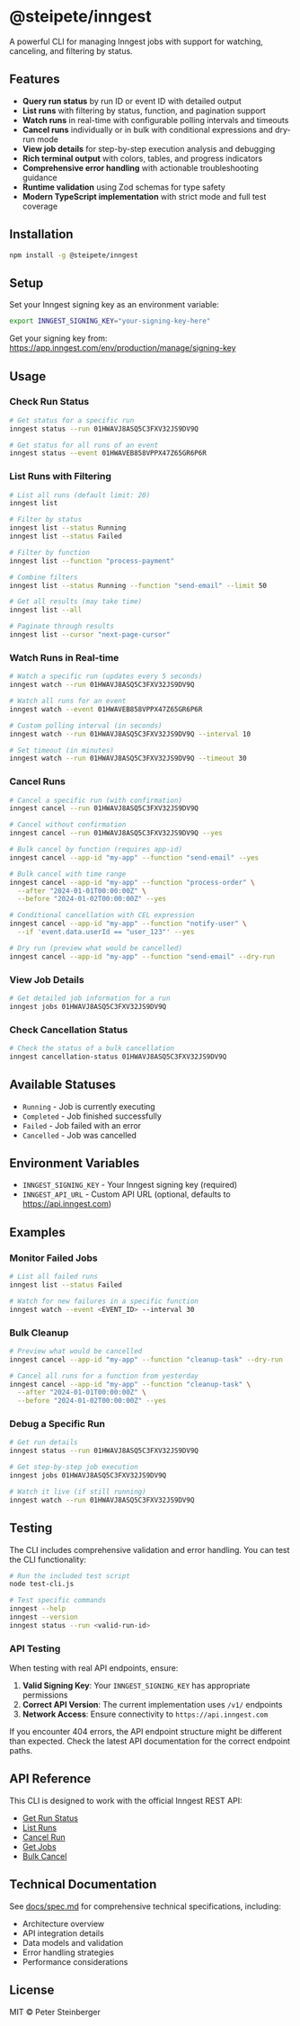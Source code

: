 # @steipete/inngest

A powerful CLI for managing Inngest jobs with support for watching, canceling, and filtering by status.

## Features

- **Query run status** by run ID or event ID with detailed output
- **List runs** with filtering by status, function, and pagination support
- **Watch runs** in real-time with configurable polling intervals and timeouts
- **Cancel runs** individually or in bulk with conditional expressions and dry-run mode
- **View job details** for step-by-step execution analysis and debugging
- **Rich terminal output** with colors, tables, and progress indicators
- **Comprehensive error handling** with actionable troubleshooting guidance
- **Runtime validation** using Zod schemas for type safety
- **Modern TypeScript implementation** with strict mode and full test coverage

## Installation

```bash
npm install -g @steipete/inngest
```

## Setup

Set your Inngest signing key as an environment variable:

```bash
export INNGEST_SIGNING_KEY="your-signing-key-here"
```

Get your signing key from: https://app.inngest.com/env/production/manage/signing-key

## Usage

### Check Run Status

```bash
# Get status for a specific run
inngest status --run 01HWAVJ8ASQ5C3FXV32JS9DV9Q

# Get status for all runs of an event
inngest status --event 01HWAVEB858VPPX47Z65GR6P6R
```

### List Runs with Filtering

```bash
# List all runs (default limit: 20)
inngest list

# Filter by status
inngest list --status Running
inngest list --status Failed

# Filter by function
inngest list --function "process-payment"

# Combine filters
inngest list --status Running --function "send-email" --limit 50

# Get all results (may take time)
inngest list --all

# Paginate through results
inngest list --cursor "next-page-cursor"
```

### Watch Runs in Real-time

```bash
# Watch a specific run (updates every 5 seconds)
inngest watch --run 01HWAVJ8ASQ5C3FXV32JS9DV9Q

# Watch all runs for an event
inngest watch --event 01HWAVEB858VPPX47Z65GR6P6R

# Custom polling interval (in seconds)
inngest watch --run 01HWAVJ8ASQ5C3FXV32JS9DV9Q --interval 10

# Set timeout (in minutes)
inngest watch --run 01HWAVJ8ASQ5C3FXV32JS9DV9Q --timeout 30
```

### Cancel Runs

```bash
# Cancel a specific run (with confirmation)
inngest cancel --run 01HWAVJ8ASQ5C3FXV32JS9DV9Q

# Cancel without confirmation
inngest cancel --run 01HWAVJ8ASQ5C3FXV32JS9DV9Q --yes

# Bulk cancel by function (requires app-id)
inngest cancel --app-id "my-app" --function "send-email" --yes

# Bulk cancel with time range
inngest cancel --app-id "my-app" --function "process-order" \
  --after "2024-01-01T00:00:00Z" \
  --before "2024-01-02T00:00:00Z" --yes

# Conditional cancellation with CEL expression
inngest cancel --app-id "my-app" --function "notify-user" \
  --if 'event.data.userId == "user_123"' --yes

# Dry run (preview what would be cancelled)
inngest cancel --app-id "my-app" --function "send-email" --dry-run
```

### View Job Details

```bash
# Get detailed job information for a run
inngest jobs 01HWAVJ8ASQ5C3FXV32JS9DV9Q
```

### Check Cancellation Status

```bash
# Check the status of a bulk cancellation
inngest cancellation-status 01HWAVJ8ASQ5C3FXV32JS9DV9Q
```

## Available Statuses

- `Running` - Job is currently executing
- `Completed` - Job finished successfully  
- `Failed` - Job failed with an error
- `Cancelled` - Job was cancelled

## Environment Variables

- `INNGEST_SIGNING_KEY` - Your Inngest signing key (required)
- `INNGEST_API_URL` - Custom API URL (optional, defaults to https://api.inngest.com)

## Examples

### Monitor Failed Jobs

```bash
# List all failed runs
inngest list --status Failed

# Watch for new failures in a specific function
inngest watch --event <EVENT_ID> --interval 30
```

### Bulk Cleanup

```bash
# Preview what would be cancelled
inngest cancel --app-id "my-app" --function "cleanup-task" --dry-run

# Cancel all runs for a function from yesterday
inngest cancel --app-id "my-app" --function "cleanup-task" \
  --after "2024-01-01T00:00:00Z" \
  --before "2024-01-02T00:00:00Z" --yes
```

### Debug a Specific Run

```bash
# Get run details
inngest status --run 01HWAVJ8ASQ5C3FXV32JS9DV9Q

# Get step-by-step job execution
inngest jobs 01HWAVJ8ASQ5C3FXV32JS9DV9Q

# Watch it live (if still running)
inngest watch --run 01HWAVJ8ASQ5C3FXV32JS9DV9Q
```

## Testing

The CLI includes comprehensive validation and error handling. You can test the CLI functionality:

```bash
# Run the included test script
node test-cli.js

# Test specific commands
inngest --help
inngest --version
inngest status --run <valid-run-id>
```

### API Testing

When testing with real API endpoints, ensure:

1. **Valid Signing Key**: Your `INNGEST_SIGNING_KEY` has appropriate permissions
2. **Correct API Version**: The current implementation uses `/v1/` endpoints
3. **Network Access**: Ensure connectivity to `https://api.inngest.com`

If you encounter 404 errors, the API endpoint structure might be different than expected. Check the latest API documentation for the correct endpoint paths.

## API Reference

This CLI is designed to work with the official Inngest REST API:

- [Get Run Status](https://api-docs.inngest.com/docs/inngest-api/ojjs82y5lmbwq-get-a-function-run)
- [List Runs](https://api-docs.inngest.com/docs/inngest-api/yoyeen3mu7wj0-list-event-function-runs)  
- [Cancel Run](https://api-docs.inngest.com/docs/inngest-api/t0itnlacczppy-cancel-a-function-run)
- [Get Jobs](https://api-docs.inngest.com/docs/inngest-api/fgnob41ksy695-fetch-function-run-jobs)
- [Bulk Cancel](https://www.inngest.com/docs/guides/cancel-running-functions)

## Technical Documentation

See [docs/spec.md](docs/spec.md) for comprehensive technical specifications, including:
- Architecture overview
- API integration details
- Data models and validation
- Error handling strategies
- Performance considerations

## License

MIT © Peter Steinberger
